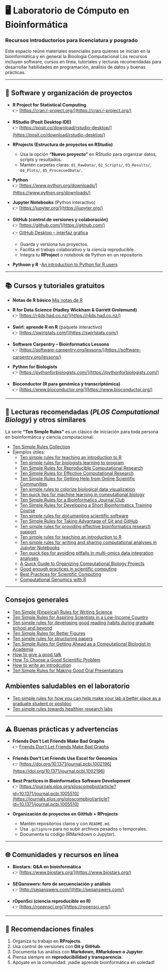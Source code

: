 # 🖥️ Laboratorio de Cómputo en Bioinformática  
### Recursos introductorios para licenciatura y posgrado

Este espacio reúne materiales esenciales para quienes se inician en la bioinformática y en general la Bioología Computacional 
Los recursos incluyen software, cursos en línea, tutoriales y lecturas recomendadas para desarrollar habilidades en programación, análisis de datos y buenas prácticas.

---

## 🚀 Software y organización de proyectos

- **R Project for Statistical Computing**  
  👉 [https://cran.r-project.org/](https://cran.r-project.org/)

- **RStudio (Posit Desktop IDE)**  
  👉 [https://posit.co/download/rstudio-desktop/](https://posit.co/download/rstudio-desktop/)

- **RProjects (Estructura de proyectos en RStudio)**  
  - Usa la opción **“Nuevo proyecto”** en RStudio para organizar datos, scripts y resultados.  
  - Mantén carpetas claras: `01_RawData/`, `02_Scripts/`, `03_Results/`, `04_Plots/`, `05_ProcessedData/`.

- **Python**  
  👉 [https://www.python.org/downloads/](https://www.python.org/downloads/)

- **Jupyter Notebooks** (Python interactivo)  
  👉 [https://jupyter.org/](https://jupyter.org/)

- **GitHub (control de versiones y colaboración)**  
  👉 [https://github.com/](https://github.com/)  
  👉 [GitHub Desktop – interfaz gráfica](https://desktop.github.com/)  
  - Guarda y versiona tus proyectos.  
  - Facilita el trabajo colaborativo y la ciencia reproducible.  
  - Integra tu **RProject** o notebook de Python en un repositorio.
- **Pythoon y R**
  -[An introduction to Python for R users](https://occasionaldivergences.com/posts/python-intro/)      

---

## 📚 Cursos y tutoriales gratuitos

-  **Notas de R básico**
    [Mis notas de R](https://robertoalvarezm.github.io/Bioinformatica_R_Basico_Notas/)
- **R for Data Science (Hadley Wickham & Garrett Grolemund)**  
  👉 [https://r4ds.had.co.nz/](https://r4ds.had.co.nz/)

- **Swirl: aprende R en R** (paquete interactivo)  
  👉 [https://swirlstats.com/](https://swirlstats.com/)

- **Software Carpentry – Bioinformatics Lessons**  
  👉 [https://software-carpentry.org/lessons/](https://software-carpentry.org/lessons/)

- **Python for Biologists**  
  👉 [https://pythonforbiologists.com/](https://pythonforbiologists.com/)

- **Bioconductor (R para genómica y transcriptómica)**  
  👉 [https://www.bioconductor.org/](https://www.bioconductor.org/)

---

## 📝 Lecturas recomendadas (*PLOS Computational Biology*)  y otros similares

La serie **“Ten Simple Rules”** es un clásico de iniciación para toda persona en bioinformática y ciencia computacional:  

- [Ten Simple Rules Collection](https://collections.plos.org/ten-simple-rules/)  
- Ejemplos útiles:
  - [Ten simple rules for teaching an introduction to R](https://journals.plos.org/ploscompbiol/article?id=10.1371/journal.pcbi.1012018)
  - [Ten simple rules for biologists learning to program](https://journals.plos.org/ploscompbiol/article?id=10.1371%2Fjournal.pcbi.1005871)
  - [Ten Simple Rules for Reproducible Computational Research](https://journals.plos.org/ploscompbiol/article?id=10.1371/journal.pcbi.1003285)  
  - [Ten Simple Rules for Effective Computational Research](https://journals.plos.org/ploscompbiol/article?id=10.1371/journal.pcbi.1003506)  
  - [Ten Simple Rules for Getting Help from Online Scientific Communities](https://journals.plos.org/ploscompbiol/article?id=10.1371/journal.pcbi.1002202)
  - [Ten simple rules to colorize biological data visualization](https://journals.plos.org/ploscompbiol/article?id=10.1371/journal.pcbi.1008259)
  - [Ten quick tips for machine learning in computational biology](https://biodatamining.biomedcentral.com/articles/10.1186/s13040-017-0155-3)
  - [Ten Simple Rules for a Bioinformatics Journal Club](https://journals.plos.org/ploscompbiol/article?id=10.1371/journal.pcbi.1004526)
  - [Ten Simple Rules for Developing a Short Bioinformatics Training Course](https://journals.plos.org/ploscompbiol/article?id=10.1371/journal.pcbi.1009218)
  - [Ten simple rules for documenting scientific software](https://journals.plos.org/ploscompbiol/article?id=10.1371/journal.pcbi.1006561)
  - [Ten Simple Rules for Taking Advantage of Git and GitHub](https://journals.plos.org/ploscompbiol/article?id=10.1371/journal.pcbi.1004947)
  - [Ten simple rules for providing effective bioinformatics research support](https://journals.plos.org/ploscompbiol/article?id=10.1371/journal.pcbi.1009218)
  - [Ten simple rules for teaching an introduction to R](https://journals.plos.org/ploscompbiol/article?id=10.1371/journal.pcbi.1012018)
  - [Ten simple rules for writing and sharing computational analyses in Jupyter Notebooks](https://journals.plos.org/ploscompbiol/article?id=10.1371/journal.pcbi.1007007)
  - [Ten quick tips for avoiding pitfalls in multi-omics data integration analyses](https://journals.plos.org/ploscompbiol/article?id=10.1371/journal.pcbi.1011224)
  - [A Quick Guide to Organizing Computational Biology Projects](https://journals.plos.org/ploscompbiol/article?id=10.1371%2Fjournal.pcbi.1000424)
  - [Good enough practices in scientific computing](https://journals.plos.org/ploscompbiol/article?id=10.1371%2Fjournal.pcbi.1005510)
  - [Best Practices for Scientific Computing](https://journals.plos.org/plosbiology/article?id=10.1371%2Fjournal.pbio.1001745)
  - [Computational Genomics with R](https://compgenomr.github.io/book/)

---
## Consejos generales

  -  [Ten Simple (Empirical) Rules for Writing Science](https://journals.plos.org/ploscompbiol/article?id=10.1371/journal.pcbi.1004205)
  -  [Ten Simple Rules for Aspiring Scientists in a Low-Income Country](https://journals.plos.org/ploscompbiol/article?id=10.1371/journal.pcbi.1000024)
  -  [Ten simple rules for developing good reading habits during graduate school and beyond](https://journals.plos.org/ploscompbiol/article?id=10.1371/journal.pcbi.1006467)
  -  [Ten Simple Rules for Better Figures](https://journals.plos.org/ploscompbiol/article?id=10.1371/journal.pcbi.1003833)
  -  [Ten simple rules for structuring papers](https://journals.plos.org/ploscompbiol/article?id=10.1371/journal.pcbi.1005619)
  -  [Ten Simple Rules for Getting Ahead as a Computational Biologist in Academia ](https://journals.plos.org/ploscompbiol/article?id=10.1371/journal.pcbi.1006561)
  -  [How to give a good talk](https://www.sciencedirect.com/science/article/pii/S1097276509007424#:~:text=First%2C%20make%20eye%20contact%20with,we%20already%20anticipate%20the%20question.)
  -  [How To Choose a Good Scientific Problem](https://www.sciencedirect.com/science/article/pii/S1097276509006418)
  -  [How to write an introdcution](https://academic-englishuk.com/write-academic-introduction/)
  -  [Ten Simple Rules for Making Good Oral Presentations](https://journals.plos.org/ploscompbiol/article?id=10.1371/journal.pcbi.0030077)
  
## Ambientes saludables en el laboratorio

  -  [Ten simple rules for how you can help make your lab a better place as a graduate student or postdoc](https://journals.plos.org/ploscompbiol/article?id=10.1371/journal.pcbi.1010673)
  -  [Ten simple rules towards healthier research labs](https://journals.plos.org/ploscompbiol/article?id=10.1371/journal.pcbi.1006914)
  
---
## ⚠️ Buenas prácticas y advertencias  

- **Friends Don’t Let Friends Make Bad Graphs**  
  👉 [Friends Don’t Let Friends Make Bad Graphs](https://github.com/cxli233/FriendsDontLetFriends)

- **Friends Don’t Let Friends Use Excel for Genomics**  
  👉 [https://doi.org/10.1371/journal.pcbi.1002196](https://doi.org/10.1371/journal.pcbi.1002196)

- **Best Practices in Bioinformatics Software Development**  
  👉 [https://journals.plos.org/ploscompbiol/article?id=10.1371/journal.pcbi.1005510](https://journals.plos.org/ploscompbiol/article?id=10.1371/journal.pcbi.1005510)

- **Organización de proyectos en GitHub + RProjects**  
  - Mantén repositorios claros y con `README.md`.  
  - Usa `.gitignore` para no subir archivos pesados o temporales.  
  - Documenta tu código (RMarkdown o Jupyter).  

---

## 🌐 Comunidades y recursos en línea

- **Biostars: Q&A en bioinformática**  
  👉 [https://www.biostars.org/](https://www.biostars.org/)

- **SEQanswers: foro de secuenciación y análisis**  
  👉 [http://seqanswers.com/](http://seqanswers.com/)

- **rOpenSci (ciencia reproducible en R)**  
  👉 [https://ropensci.org/](https://ropensci.org/)

---

## 📌 Recomendaciones finales

1. Organiza tu trabajo en **RProjects**.  
2. Usa control de versiones con **Git y GitHub**.  
3. Documenta tus análisis con **Markdown, RMarkdown o Jupyter**.  
4. Piensa siempre en **reproducibilidad y transparencia**.  
5. Apóyate en la comunidad: ¡nadie aprende bioinformática en soledad!  
